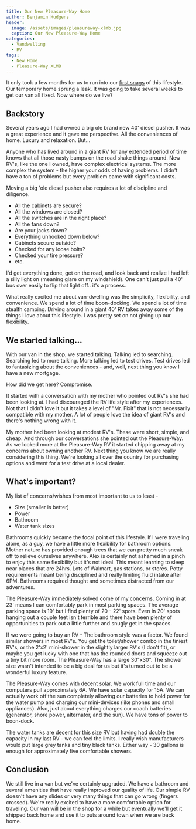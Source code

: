 ```yaml
---
title: Our New Pleasure-Way Home
author: Benjamin Hudgens
header:
  image: /assets/images/pleasureway-xlmb.jpg
  caption: Our New Pleasure-Way Home
categories:
  - Vandwelling
  - RV
tags:
  - New Home
  - Pleasure-Way XLMB
---
```


It only took a few months for us to run into our [first snags](http://chasingsixty.com/road-bumps/las-vegas-to-cali/) of this lifestyle.  Our temporary home sprung a leak.  It was going to take several weeks to get our van all fixed.  Now where do we live?

## Backstory

Several years ago I had owned a big ole brand new 40' diesel pusher.  It was a great experience and it gave me perspective.  All the conveniences of home.  Luxury and relaxation.  But...

Anyone who has lived around in a giant RV for any extended period of time knows that all those nasty bumps on the road shake things around.  New RV's, like the one I owned, have complex electrical systems.  The more complex the system - the higher your odds of having problems.  I didn't have a ton of problems but every problem came with significant costs.

Moving a big 'ole diesel pusher also requires a lot of discipline and diligence.

- All the cabinets are secure?
- All the windows are closed?
- All the switches are in the right place?
- All the fans down?
- Are your jacks down?
- Everything unhooked down below?
- Cabinets secure outside?
- Checked for any loose bolts?
- Checked your tire pressure?
- etc.

I'd get everything done, get on the road, and look back and realize I had left a silly light on (meaning glare on my windshield).  One can't just pull a 40' bus over easily to flip that light off.. it's a process.

What really excited me about van-dwelling was the simplicity, flexibility, and convenience.  We spend a lot of time boon-docking.  We spend a lot of time stealth camping.  Driving around in a giant 40' RV takes away some of the things I love about this lifestyle.  I was pretty set on not giving up our flexibility.

## We started talking...

With our van in the shop, we started talking.  Talking led to searching.  Searching led to more talking.  More talking led to test drives.  Test drives led to fantasizing about the conveniences - and, well, next thing you know I have a new mortgage.

How did we get here?  Compromise.

It started with a conversation with my mother who pointed out RV's she had been looking at.  I had discouraged the RV life style after my experiences.  Not that I didn't love it but it takes a level of "Mr. Fixit" that is not necessarily compatible with my mother.  A lot of people love the idea of giant RV's and there's nothing wrong with it.

My mother had been looking at modest RV's.  These were short, simple, and cheap.  And through our conversations she pointed out the Pleasure-Way.  As we looked more at the Pleasure-Way RV it started chipping away at my concerns about owning another RV.  Next thing you know we are really considering this thing.  We're looking all over the country for purchasing options and went for a test drive at a local dealer.

## What's important?

My list of concerns/wishes from most important to us to least -

- Size (smaller is better)
- Power
- Bathroom
- Water tank sizes

Bathrooms quickly became the focal point of this lifestyle.  If I were traveling alone, as a guy, we have a little more flexibility for bathroom options.  Mother nature has provided enough trees that we can pretty much sneak off to relieve ourselves anywhere.  Alex is certainly not ashamed in a pinch to enjoy this same flexibility but it's not ideal.  This meant learning to sleep near places that are 24hrs.  Lots of Walmart, gas stations, or stores.  Potty requirements meant being disciplined and really limiting fluid intake after 6PM.  Bathrooms required thought and sometimes distracted from our adventures.

The Pleasure-Way immediately solved come of my concerns.  Coming in at 23' means I can comfortably park in most parking spaces.  The average parking space is 19' but I find plenty of 20 - 22' spots.  Even in 20' spots hanging out a couple feet isn't terrible and there have been plenty of opportunities to park out a little further and snugly get in the spaces.

If we were going to buy an RV - The bathroom style was a factor.  We found similar showers in most RV's.  You get the toilet/shower combo in the tiniest RV's, or the 2'x2' mini-shower in the slightly larger RV's (I don't fit), or maybe you get lucky with one that has the rounded doors and squeeze out a tiny bit more room.  The Pleasure-Way has a large 30"x30".  The shower size wasn't intended to be a big deal for us but it's turned out to be a wonderful luxury feature.

The Pleasure-Way comes with decent solar.  We work full time and our computers pull approximately 6A.  We have solar capacity for 15A.  We can actually work off the sun completely allowing our batteries to hold power for the water pump and charging our mini-devices (like phones and small appliances).  Also, just about everything charges our coach batteries (generator, shore power, alternator, and the sun).  We have tons of power to boon-dock.

The water tanks are decent for this size RV but having had double the capacity in my last RV - we can feel the limits.  I really wish manufacturers would put large grey tanks and tiny black tanks.  Either way - 30 gallons is enough for approximately five comfortable showers.

## Conclusion

We still live in a van but we've certainly upgraded.  We have a bathroom and several amenities that have really improved our quality of life.  Our simple RV doesn't have any slides or very many things that can go wrong (fingers crossed).  We're really excited to have a more comfortable option for traveling.  Our van will be in the shop for a while but eventually we'll get it shipped back home and use it to puts around town when we are back home.

